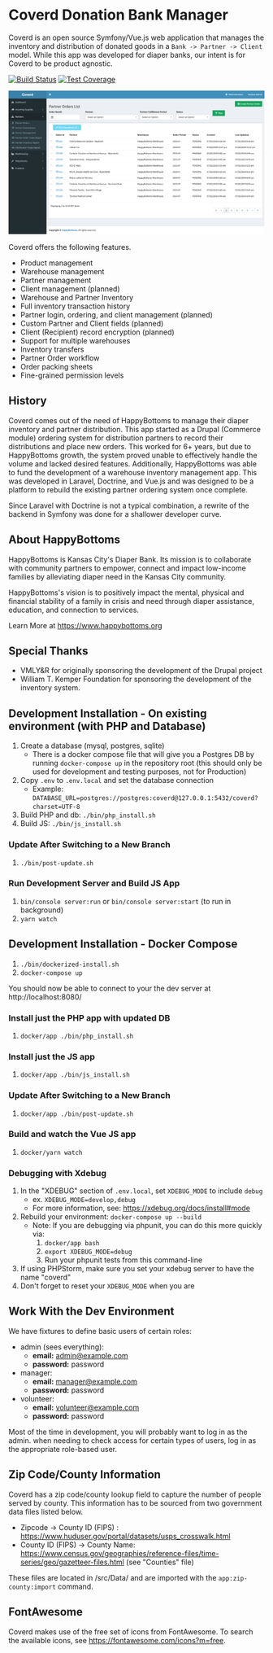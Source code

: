 # Coverd Donation Bank Manager

Coverd is an open source Symfony/Vue.js web application that manages the inventory and distribution of donated goods in a `Bank -> Partner -> Client` model. While this app was developed for diaper banks, our intent is for Coverd to be product agnostic.

[![Build Status](https://travis-ci.org/happybottoms/coverd.svg?branch=master)](https://travis-ci.org/happybottoms/coverd)
[![Test Coverage](https://api.codeclimate.com/v1/badges/9faff8ad8d54cabb1ab8/test_coverage)](https://codeclimate.com/github/happybottoms/coverd/test_coverage)

![Coverd Screenshot](doc/screenshot.png)

Coverd offers the following features.

- Product management
- Warehouse management
- Partner management
- Client management (planned)
- Warehouse and Partner Inventory
- Full inventory transaction history
- Partner login, ordering, and client management (planned)
- Custom Partner and Client fields (planned)
- Client (Recipient) record encryption (planned)
- Support for multiple warehouses
- Inventory transfers
- Partner Order workflow
- Order packing sheets
- Fine-grained permission levels

## History

Coverd comes out of the need of HappyBottoms to manage their diaper inventory and partner distribution. This app started as a Drupal (Commerce module) ordering system for distribution partners to record their distributions and place new orders. This worked for 6+ years, but due to HappyBottoms growth, the system proved unable to effectively handle the volume and lacked desired features. Additionally, HappyBottoms was able to fund the development of a warehouse inventory management app. This was developed in Laravel, Doctrine, and Vue.js and was designed to be a platform to rebuild the existing partner ordering system once complete.

Since Laravel with Doctrine is not a typical combination, a rewrite of the backend in Symfony was done for a shallower developer curve.

## About HappyBottoms

HappyBottoms is Kansas City's Diaper Bank. Its mission is to collaborate with community partners to empower, connect and impact low-income families by alleviating diaper need in the Kansas City community. 

HappyBottoms's vision is to positively impact the mental, physical and financial stability of a family in crisis and need through diaper assistance, education, and connection to services.

Learn More at https://www.happybottoms.org

## Special Thanks

- VMLY&R for originally sponsoring the development of the Drupal project
- William T. Kemper Foundation for sponsoring the development of the inventory system.

## Development Installation - On existing environment (with PHP and Database)

1. Create a database (mysql, postgres, sqlite)
    - There is a docker compose file that will give you a Postgres DB by running `docker-compose up` in the repository root (this should only be used for development and testing purposes, not for Production)
1. Copy `.env` to `.env.local` and set the database connection
    - Example: `DATABASE_URL=postgres://postgres:coverd@127.0.0.1:5432/coverd?charset=UTF-8`
1. Build PHP and db: `./bin/php_install.sh`
1. Build JS: `./bin/js_install.sh`

### Update After Switching to a New Branch

1. `./bin/post-update.sh`

### Run Development Server and Build JS App

1. `bin/console server:run` or `bin/console server:start` (to run in background)
1. `yarn watch`


## Development Installation - Docker Compose

1. `./bin/dockerized-install.sh`
1. `docker-compose up`

You should now be able to connect to your the dev server at http://localhost:8080/

### Install just the PHP app with updated DB

1. `docker/app ./bin/php_install.sh`

### Install just the JS app

1. `docker/app ./bin/js_install.sh`

### Update After Switching to a New Branch

1. `docker/app ./bin/post-update.sh`

### Build and watch the Vue JS app

1. `docker/yarn watch`

### Debugging with Xdebug

1. In the "XDEBUG" section of `.env.local`, set `XDEBUG_MODE` to include `debug`
   * ex. `XDEBUG_MODE=develop,debug`
   * For more information, see: https://xdebug.org/docs/install#mode
1. Rebuild your environment: `docker-compose up --build`
   * Note: If you are debugging via phpunit, you can do this more quickly via:
     1. `docker/app bash`
     1. `export XDEBUG_MODE=debug`
     1. Run your phpunit tests from this command-line
1. If using PHPStorm, make sure you set your xdebug server to have the name "coverd"
1. Don't forget to reset your `XDEBUG_MODE` when you are 

## Work With the Dev Environment

We have fixtures to define basic users of certain roles:

  - admin (sees everything):
    - **email:** admin@example.com
    - **password:** password
  - manager:
    - **email:** manager@example.com
    - **password:** password
  - volunteer:
    - **email:** volunteer@example.com
    - **password:** password
      
Most of the time in development, you will probably want to log in as the admin. when needing to check access for certain types of users, log in as the appropriate role-based user.

## Zip Code/County Information

Coverd has a zip code/county lookup field to capture the number of people served by county. This information has to be sourced from two government data files listed below.

* Zipcode -> County ID (FIPS) : https://www.huduser.gov/portal/datasets/usps_crosswalk.html
* County ID (FIPS) -> County Name: https://www.census.gov/geographies/reference-files/time-series/geo/gazetteer-files.html (see "Counties" file)

These files are located in /src/Data/ and are imported with the `app:zip-county:import` command.

## FontAwesome

Coverd makes use of the free set of icons from FontAwesome. To search the available icons, see https://fontawesome.com/icons?m=free.